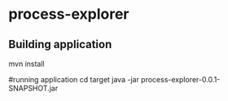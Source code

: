 # process-explorer
## Building application
mvn install

#running application
cd target
java -jar process-explorer-0.0.1-SNAPSHOT.jar